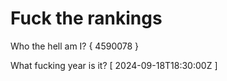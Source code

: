 # Fuck the rankings

Who the hell am I?
{ 4590078 }

What fucking year is it?
[ 2024-09-18T18:30:00Z ]
